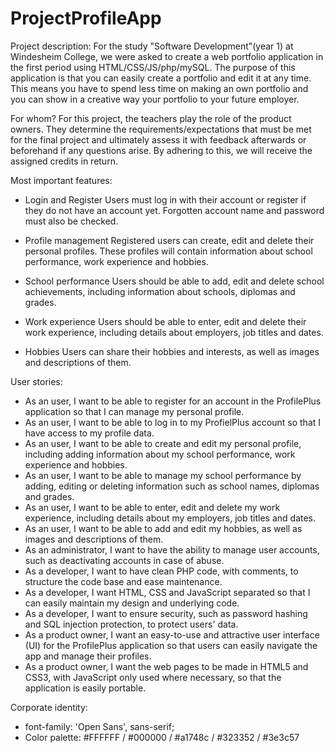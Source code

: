 # ProjectProfileApp

Project description:
For the study "Software Development"(year 1) at Windesheim College, 
we were asked to create a web portfolio application in the first period using HTML/CSS/JS/php/mySQL. 
The purpose of this application is that you can easily create a portfolio and edit it at any time. 
This means you have to spend less time on making an own portfolio and you can show in a creative way 
your portfolio to your future employer.

For whom?
For this project, the teachers play the role of the product owners. They determine the requirements/expectations 
that must be met for the final project and ultimately assess it with feedback afterwards or beforehand if any 
questions arise. By adhering to this, we will receive the assigned credits in return.

Most important features:
- Login and Register
  Users must log in with their account or register if they do not have an account yet. Forgotten account name and password must also be checked.

- Profile management
  Registered users can create, edit and delete their personal profiles. These profiles will contain information about school performance, work experience and hobbies.

- School performance
  Users should be able to add, edit and delete school achievements, including information about schools, diplomas and grades.

- Work experience
  Users should be able to enter, edit and delete their work experience, including details about employers, job titles and dates.

- Hobbies
  Users can share their hobbies and interests, as well as images and descriptions of them.

User stories:
- As an user, I want to be able to register for an account in the ProfilePlus application so that I can manage my personal profile.
- As an user, I want to be able to log in to my ProfielPlus account so that I have access to my profile data.
- As an user, I want to be able to create and edit my personal profile, including adding information about my school performance, work experience and hobbies.
- As an user, I want to be able to manage my school performance by adding, editing or deleting information such as school names, diplomas and grades.
- As an user, I want to be able to enter, edit and delete my work experience, including details about my employers, job titles and dates.
- As an user, I want to be able to add and edit my hobbies, as well as images and descriptions of them.
- As an administrator, I want to have the ability to manage user accounts, such as deactivating accounts in case of abuse.
- As a developer, I want to have clean PHP code, with comments, to structure the code base and ease maintenance.
- As a developer, I want HTML, CSS and JavaScript separated so that I can easily maintain my design and underlying code.
- As a developer, I want to ensure security, such as password hashing and SQL injection protection, to protect users' data.
- As a product owner, I want an easy-to-use and attractive user interface (UI) for the ProfilePlus application so that users can easily navigate the app and manage their profiles.
- As a product owner, I want the web pages to be made in HTML5 and CSS3, with JavaScript only used where necessary, so that the application is easily portable.


Corporate identity:
- font-family: 'Open Sans', sans-serif;
- Color palette: #FFFFFF / #000000 / #a1748c / #323352 / #3e3c57

